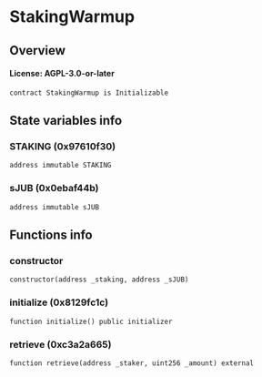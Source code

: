 # StakingWarmup

## Overview

#### License: AGPL-3.0-or-later

```solidity
contract StakingWarmup is Initializable
```


## State variables info

### STAKING (0x97610f30)

```solidity
address immutable STAKING
```


### sJUB (0x0ebaf44b)

```solidity
address immutable sJUB
```


## Functions info

### constructor

```solidity
constructor(address _staking, address _sJUB)
```


### initialize (0x8129fc1c)

```solidity
function initialize() public initializer
```


### retrieve (0xc3a2a665)

```solidity
function retrieve(address _staker, uint256 _amount) external
```

